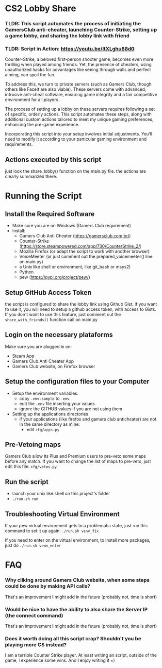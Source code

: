 # CS2 Lobby Share

### TLDR: This script automates the process of initiating the GamersClub anti-cheater, launching Counter-Strike, setting up a game lobby, and sharing the lobby link with friend
### TLDR: Script in Action: https://youtu.be/ltXLghu88d0

Counter-Strike, a beloved first-person shooter game, becomes even more thrilling when played among friends. Yet, the presence of cheaters, using unauthorized hacks for advantages like seeing through walls and perfect aiming, can spoil the fun.

To address this, we turn to private servers (such as Gamers Club, though others like FaceIt are also viable). These servers come with advanced, intrusive anti-cheat software, ensuring game integrity and a fair competitive environment for all players.

The process of setting up a lobby on these servers requires following a set of specific, orderly actions. This script automates these steps, along with additional custom actions tailored to meet my unique gaming preferences, enhancing the pre-game experience.

Incorporating this script into your setup involves initial adjustments. You'll need to modify it according to your particular gaming environment and requirements.

## Actions executed by this script
just look the share_lobby() function on the main.py file. 
the actions are clearly summarized there.

# Running the Script

## Install the Required Software 
- Make sure you are on Windows (Gamers Club requirement)
- Install:
  - Gamers Club Anti Cheater (https://gamersclub.com.br/)
  - Counter-Strike (https://store.steampowered.com/app/730/CounterStrike_2/)
  - Mozilla Firefox (or adapt the script to work with another browser)
  - VoiceMeeter (or just comment out the prepared_voicemeeter() line on main.py)
  - a Unix like shell or environment, like git_bash  or msys2)
  - Python
  - pew (https://pypi.org/project/pew/)

## Setup GitHub Access Token
the script is configured to share the lobby link using Github Gist.
If you want to use it, you will need to setup a github access token, with access to Gists.
If you don't want to use this feature, just comment out the `share_with_friends()` function call on main.py

## Login on the necessary plataforms
Make sure you are alogged in on:
- Steam App
- Gamers Club Anti Cheater App
- Gamers Club website, on Firefox browser

## Setup the configuration files to your Computer
- Setup the environment variables:
  - copy `.env.sample` to `.env`
  - edit the `.env` file inserting your values
   - ignore the GITHUB values if you are not using them
- Setting up the applications directories
  - if your applications (like firefox and gamers club anticheater) are not in the same directory as mine:
    - edit `cfg/apps.py`

## Pre-Vetoing maps
Gamers Club allow its Plus and Premium users to pre-veto some maps before any match.
If you want to change the list of maps to pre-veto, just edit this file:
`cfg/vetos.py`


## Run the script
- launch your unix like shell on this project's folder
- `./run.sh run`

## Troubleshooting Virtual Environment
If your pew virtual environment gets to a problematic state, just run this command to set it up again:
`./run.sh venv_fix`

If you need to enter on the virtual environment, to install more packages, just do `./run.sh venv_enter`


# FAQ

### Why cliking around Gamers Club website, when some steps could be done by making API calls?
That's an improvement I might add in the future (probably not, time is short)

### Would be nice to have the ability to also share the Server IP (the connect command)
That's an improvement I might add in the future (probably not, time is short)

### Does it worth doing all this script crap? Shouldn't you be playing more CS instead?
I am a terrible Counter Strike player. At least writing an script, outside of the game, I experience some wins. And I enjoy writing it =)


